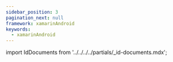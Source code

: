 ```yaml
---
sidebar_position: 3
pagination_next: null
framework: xamarinAndroid
keywords:
  - xamarinAndroid
---
```


import IdDocuments from '../../../../partials/_id-documents.mdx';

<IdDocuments/> 